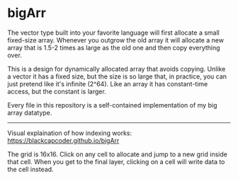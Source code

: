 # bigArr

The vector type built into your favorite language will first allocate a small fixed-size array.
Whenever you outgrow the old array it will allocate a new array that is 1.5-2 times as large as the old one and then copy everything over.

This is a design for dynamically allocated array that avoids copying.
Unlike a vector it has a fixed size, but the size is so large that, in practice, you can just pretend like it's infinite (2^64).
Like an array it has constant-time access, but the constant is larger.

Every file in this repository is a self-contained implementation of my big array datatype.

----

Visual explaination of how indexing works: https://blackcapcoder.github.io/bigArr

The grid is 16x16. Click on any cell to allocate and jump to a new grid inside that cell.
When you get to the final layer, clicking on a cell will write data to the cell instead.

